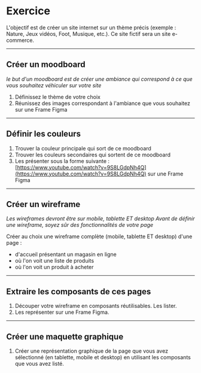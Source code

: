 # Exercice

L'objectif est de créer un site internet sur un thème précis (exemple : Nature, Jeux vidéos, Foot, Musique, etc.).
Ce site fictif sera un site e-commerce.



---



## Créer un moodboard

_le but d'un moodboard est de créer une ambiance qui correspond à ce que vous souhaitez véhiculer sur votre site_

1. Définissez le thème de votre choix
2. Réunissez des images correspondant à l'ambiance que vous souhaitez sur une Frame Figma



---



## Définir les couleurs

1. Trouver la couleur principale qui sort de ce moodboard
2. Trouver les couleurs secondaires qui sortent de ce moodboard
3. Les présenter sous la forme suivante : [https://www.youtube.com/watch?v=9S8LGdpNh4Q](https://www.youtube.com/watch?v=9S8LGdpNh4Q) sur une Frame Figma



---



## Créer un wireframe

_Les wireframes devront être sur mobile, tablette ET desktop_
_Avant de définir une wireframe, soyez sûr des fonctionnalités de votre page_

Créer au choix une wireframe complète (mobile, tablette ET desktop) d'une page :
- d'accueil présentant un magasin en ligne
- où l'on voit une liste de produits
- où l'on voit un produit à acheter



---



## Extraire les composants de ces pages

1. Découper votre wireframe en composants réutilisables. Les lister.
2. Les représenter sur une Frame Figma.



---



## Créer une maquette graphique

1. Créer une représentation graphique de la page que vous avez sélectionné (en tablette, mobile et desktop) en utilisant les composants que vous avez listé.